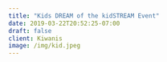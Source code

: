 ```yaml
---
title: "Kids DREAM of the kidSTREAM Event"
date: 2019-03-22T20:52:25-07:00
draft: false
client: Kiwanis
image: /img/kid.jpeg
---
```

